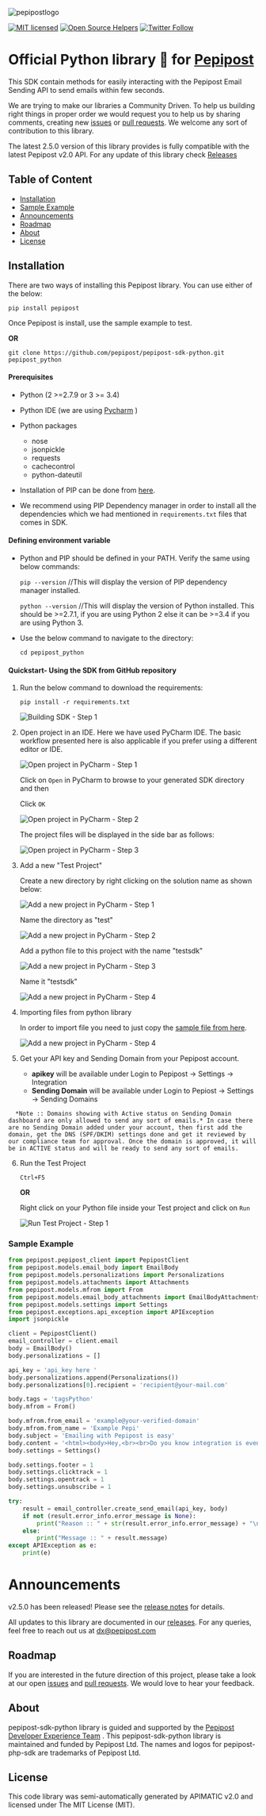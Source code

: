 ![pepipostlogo](https://pepipost.com/wp-content/uploads/2017/07/P_LOGO.png)

[![MIT licensed](https://img.shields.io/badge/license-MIT-blue.svg)](./LICENSE.txt)
[![Open Source Helpers](https://www.codetriage.com/pepipost/pepipost-sdk-python/badges/users.svg)](https://www.codetriage.com/pepipost/pepipost-sdk-python)
[![Twitter Follow](https://img.shields.io/twitter/follow/pepi_post.svg?style=social&label=Follow)](https://twitter.com/pepi_post)

# Official Python library :snake: for [Pepipost](https://pepipost.com)

This SDK contain methods for easily interacting with the Pepipost Email Sending API to send emails within few seconds.

We are trying to make our libraries a Community Driven. To help us building right things in proper order we would request you to help us by sharing comments, creating new [issues](https://github.com/pepipost/pepipost-sdk-python/issues) or [pull requests](https://github.com/pepipost/pepipost-sdk-python/pulls). We welcome any sort of contribution to this library.

The latest 2.5.0 version of this library provides is fully compatible with the latest Pepipost v2.0 API.
For any update of this library check [Releases](https://github.com/pepipost/pepipost-sdk-python/releases)

## Table of Content
* [Installation](#installation)
* [Sample Example](#sample)
* [Announcements](#announcements)
* [Roadmap](#roadmap)
* [About](#about)
* [License](#license)


<a name="installation"></a>
## Installation 
   
There are two ways of installing this Pepipost library. You can use either of the below: 
   
```pip install pepipost``` 

Once Pepipost is install, use the sample example to test.
   
**OR**
   
```git clone https://github.com/pepipost/pepipost-sdk-python.git pepipost_python``` 
   
 
#### Prerequisites
   * Python (2 >=2.7.9 or 3 >= 3.4)
   * Python IDE (we are using [Pycharm](https://www.jetbrains.com/pycharm/download/) )
   * Python packages  
      * nose
      * jsonpickle
      * requests
      * cachecontrol
      * python-dateutil
     
   * Installation of PIP can be done from [here](https://pip.pypa.io/en/stable/installing/). 
   * We recommend using PIP Dependency manager in order to install all the dependencies which we had mentioned in ```requirements.txt``` files that comes in SDK.
   
   
#### Defining environment variable
   
   * Python and PIP should be defined in your PATH. Verify the same using below commands:
   
     ```pip --version```   //This will display the version of PIP dependency manager installed.

     ```python --version```  //This will display the version of Python installed. This should be >=2.7.1, if you are using Python 2 else it can be >=3.4 if you are using Python 3.
     
     
   * Use the below command to navigate to the directory: 
      
     ```cd pepipost_python```
      
#### Quickstart- Using the SDK from GitHub repository 

   1. Run the below command to download the requirements:
         
      ```pip install -r requirements.txt```
      
      ![Building SDK - Step 1](https://apidocs.io/illustration/python?step=installDependencies&workspaceFolder=pepipost-Python)

   2. Open project in an IDE. Here we have used PyCharm IDE. 
      The basic workflow presented here is also applicable if you prefer using a different editor or IDE.
      
      ![Open project in PyCharm - Step 1](https://apidocs.io/illustration/python?step=pyCharm)
      
      Click on ```Open``` in PyCharm to browse to your generated SDK directory and then
      
      Click ```OK```

      ![Open project in PyCharm - Step 2](https://apidocs.io/illustration/python?step=openProject0&workspaceFolder=pepipost-Python)     

      The project files will be displayed in the side bar as follows:

      ![Open project in PyCharm - Step 3](https://apidocs.io/illustration/python?step=openProject1&workspaceFolder=pepipost-Python&projectName=pepipost)     

   3. Add a new "Test Project"

      Create a new directory by right clicking on the solution name as shown below:

      ![Add a new project in PyCharm - Step 1](https://apidocs.io/illustration/python?step=createDirectory&workspaceFolder=pepipost-Python&projectName=pepipost)

      Name the directory as "test"

      ![Add a new project in PyCharm - Step 2](https://apidocs.io/illustration/python?step=nameDirectory)
   
      Add a python file to this project with the name "testsdk"

      ![Add a new project in PyCharm - Step 3](https://apidocs.io/illustration/python?step=createFile&workspaceFolder=pepipost-Python&projectName=pepipost)

      Name it "testsdk"

      ![Add a new project in PyCharm - Step 4](https://apidocs.io/illustration/python?step=nameFile)

   4. Importing files from python library

      In order to import file you need to just copy the [sample file from here](#sample). 

      ![Add a new project in PyCharm - Step 4](https://apidocs.io/illustration/python?step=projectFiles&workspaceFolder=pepipost-Python&libraryName=pepipost.pepipost_client&projectName=pepipost&className=PepipostClient)

   5. Get your API key and Sending Domain from your Pepipost account. 
  
      * **apikey** will be available under Login to Pepipost -> Settings -> Integration  
      * **Sending Domain** will be available under Login to Pepiost -> Settings -> Sending Domains 

```
  *Note :: Domains showing with Active status on Sending Domain dashboard are only allowed to send any sort of emails.* In case there are no Sending Domain added under your account, then first add the domain, get the DNS (SPF/DKIM) settings done and get it reviewed by our compliance team for approval. Once the domain is approved, it will be in ACTIVE status and will be ready to send any sort of emails. 
```
      
   6. Run the Test Project 
      
      ```Ctrl+F5```
      
      **OR** 
      
      Right click on your Python file inside your Test project and click on ```Run```

      ![Run Test Project - Step 1](https://apidocs.io/illustration/python?step=runProject&workspaceFolder=pepipost-Python&libraryName=pepipost.pepipost_client&projectName=pepipost&className=PepipostClient)

<a name="sample"></a>
### Sample Example

```python
from pepipost.pepipost_client import PepipostClient
from pepipost.models.email_body import EmailBody
from pepipost.models.personalizations import Personalizations
from pepipost.models.attachments import Attachments
from pepipost.models.mfrom import From
from pepipost.models.email_body_attachments import EmailBodyAttachments
from pepipost.models.settings import Settings
from pepipost.exceptions.api_exception import APIException
import jsonpickle

client = PepipostClient()
email_controller = client.email
body = EmailBody()
body.personalizations = []

api_key = 'api_key here '
body.personalizations.append(Personalizations())
body.personalizations[0].recipient = 'recipient@your-mail.com'

body.tags = 'tagsPython'
body.mfrom = From()

body.mfrom.from_email = 'example@your-verified-domain'
body.mfrom.from_name = 'Example Pepi'
body.subject = 'Emailing with Pepipost is easy'
body.content = '<html><body>Hey,<br><br>Do you know integration is even simpler in Pepipost, <br>with Python <br> Happy Mailing ! <br><br>Pepipost </body></html>'
body.settings = Settings()

body.settings.footer = 1
body.settings.clicktrack = 1
body.settings.opentrack = 1
body.settings.unsubscribe = 1

try:
    result = email_controller.create_send_email(api_key, body)
    if not (result.error_info.error_message is None):
        print("Reason :: " + str(result.error_info.error_message) + "\n" + "Message :: " + str(result.message))
    else:
        print("Message :: " + result.message)
except APIException as e:
    print(e)

```

<a name="announcements"></a>
# Announcements

v2.5.0 has been released! Please see the [release notes](https://github.com/pepipost/pepipost-sdk-python/releases/) for details.

All updates to this library are documented in our [releases](https://github.com/pepipost/pepipost-sdk-python/releases). For any queries, feel free to reach out us at dx@pepipost.com

<a name="roadmap"></a>
## Roadmap

If you are interested in the future direction of this project, please take a look at our open [issues](https://github.com/pepipost/pepipost-sdk-python/issues) and [pull requests](https://github.com/pepipost/pepipost-sdk-python/pulls). We would love to hear your feedback.

<a name="about"></a>
## About
pepipost-sdk-python library is guided and supported by the [Pepipost Developer Experience Team](https://github.com/orgs/pepipost/teams/pepis/members) .
This pepipost-sdk-python library is maintained and funded by Pepipost Ltd. The names and logos for pepipost-php-sdk are trademarks of Pepipost Ltd.

<a name="license"></a>
## License
This code library was semi-automatically generated by APIMATIC v2.0 and licensed under The MIT License (MIT). 
